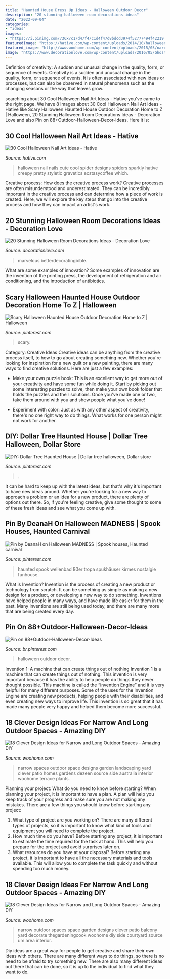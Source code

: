 ```yaml
---
title: "Haunted House Dress Up Ideas - Halloween Outdoor Decor"
description: "20 stunning halloween room decorations ideas"
date: "2022-09-04"
categories:
- "ideas"
images:
- "https://i.pinimg.com/736x/c1/d4/f4/c1d4f47d8bdcd3974f52777494f42219.jpg"
featuredImage: "https://hative.com/wp-content/uploads/2014/10/halloween-nail-art-ideas/20-spider-halloween-nail.jpg"
featured_image: "http://www.woohome.com/wp-content/uploads/2015/03/narrow-space-designs-woohome-18.jpg"
image: "https://www.decorationlove.com/wp-content/uploads/2016/05/Ghosts-Halloween-Room-Decorations.jpg"
---
```



Definition of creativity: A sudden and unusual change in the quality, form, or sequence of events.
Creativity is a sudden and unusual change in the quality, form, or sequence of events. It is often associated with new ideas or processes, but can also be observed in natural phenomena such as the changing seasons or the way that leaves grow.

	

		
searching about 30 Cool Halloween Nail Art Ideas - Hative you've came to the right page. We have 8 Images about 30 Cool Halloween Nail Art Ideas - Hative like Scary Halloween Haunted House Outdoor Decoration Home to Z | Halloween, 20 Stunning Halloween Room Decorations Ideas - Decoration Love and also Pin on 88+Outdoor-Halloween-Decor-Ideas. Here it is:
		
    
## 30 Cool Halloween Nail Art Ideas - Hative

<img loading=lazy src="https://hative.com/wp-content/uploads/2014/10/halloween-nail-art-ideas/20-spider-halloween-nail.jpg" onerror="this.onerror=null;this.src='https://tse1.mm.bing.net/th?id=OIP.XnCMrMyY_5Rk3vJaw4YgEAHaKH&amp;pid=15.1';" alt="30 Cool Halloween Nail Art Ideas - Hative">

_Source: hative.com_

>halloween nail nails cute cool spider designs spiders sparkly hative creepy pretty styletic gravetics ecstasycoffee which. 

	

Creative process: How does the creative process work?
Creative processes are often misunderstood and underestimated. They can be incredibly important in the creative process and can determine how a piece of work is created. Here, we will explore the key steps that go into the creative process and how they can impact an artist's work.

    
## 20 Stunning Halloween Room Decorations Ideas - Decoration Love

<img loading=lazy src="https://www.decorationlove.com/wp-content/uploads/2016/05/Ghosts-Halloween-Room-Decorations.jpg" onerror="this.onerror=null;this.src='https://tse2.mm.bing.net/th?id=OIP.khmxxgQK3wAELW4sr8f29AHaLH&amp;pid=15.1';" alt="20 Stunning Halloween Room Decorations Ideas - Decoration Love">

_Source: decorationlove.com_

>marvelous betterdecoratingbible. 

	

What are some examples of innovation?
Some examples of innovation are the invention of the printing press, the development of refrigeration and air conditioning, and the introduction of antibiotics.

    
## Scary Halloween Haunted House Outdoor Decoration Home To Z | Halloween

<img loading=lazy src="https://i.pinimg.com/736x/c1/d4/f4/c1d4f47d8bdcd3974f52777494f42219.jpg" onerror="this.onerror=null;this.src='https://tse3.mm.bing.net/th?id=OIP.7t8SdesSJt0aTtGXt1pwiQHaJ3&amp;pid=15.1';" alt="Scary Halloween Haunted House Outdoor Decoration Home to Z | Halloween">

_Source: pinterest.com_

>scary. 

	

Category: Creative Ideas
Creative ideas can be anything from the creative process itself, to how to go about creating something new. Whether you're looking for inspiration for a new quilt or a new painting, there are many ways to find creative solutions. Here are just a few examples: 
- Make your own puzzle book: This is an excellent way to get more out of your creativity and have some fun while doing it. Start by picking out some interesting puzzles to solve, then make your own book folder that holds the puzzles and their solutions. Once you've made one or two, take them around with you and show people what you've done! 

- Experiment with color: Just as with any other aspect of creativity, there's no one right way to do things. What works for one person might not work for another.

    
## DIY: Dollar Tree Haunted House | Dollar Tree Halloween, Dollar Store

<img loading=lazy src="https://i.pinimg.com/736x/58/48/50/584850ebaa2ae40168c9fc003f7070cf.jpg" onerror="this.onerror=null;this.src='https://tse1.mm.bing.net/th?id=OIP.qa4lQK3y2dLwyr9G_nn2HgHaLH&amp;pid=15.1';" alt="DIY: Dollar Tree Haunted House | Dollar tree halloween, Dollar store">

_Source: pinterest.com_

>. 

	

It can be hard to keep up with the latest ideas, but that's why it's important to have new ideas around. Whether you're looking for a new way to approach a problem or an idea for a new product, there are plenty of options out there. So, if you're feeling creative, give some thought to some of these fresh ideas and see what you come up with.

    
## Pin By DeanaH On Halloween MADNESS | Spook Houses, Haunted Carnival

<img loading=lazy src="https://i.pinimg.com/736x/d3/37/d2/d337d23242453a6adff699442f8aa56c.jpg" onerror="this.onerror=null;this.src='https://tse2.mm.bing.net/th?id=OIP.X44tRnRwwUdQmHaRA5U7CgHaL9&amp;pid=15.1';" alt="Pin by DeanaH on Halloween MADNESS | Spook houses, Haunted carnival">

_Source: pinterest.com_

>haunted spook wellenbad 80er tropa spukhäuser kirmes nostalgie funhouse. 

	

What is Invention?
Invention is the process of creating a new product or technology from scratch. It can be something as simple as making a new design for a product, or developing a new way to do something. Inventions have helped people in many ways, and have made life easier for them in the past. Many inventions are still being used today, and there are many more that are being created every day.

    
## Pin On 88+Outdoor-Halloween-Decor-Ideas

<img loading=lazy src="https://i.pinimg.com/736x/84/60/b6/8460b6b8d81e8bff26447f5d50b7a2aa.jpg" onerror="this.onerror=null;this.src='https://tse3.mm.bing.net/th?id=OIP.TXXjvmBOfNUwckV2oLWCeQHaMQ&amp;pid=15.1';" alt="Pin on 88+Outdoor-Halloween-Decor-Ideas">

_Source: br.pinterest.com_

>halloween outdoor decor. 

	

Invention 1: A machine that can create things out of nothing
Invention 1 is a machine that can create things out of nothing. This invention is very important because it has the ability to help people do things they never thought possible. This machine is called the “Invention Engine” and it is very helpful for many different purposes. Some of the uses for the Invention Engine are creating new products, helping people with their disabilities, and even creating new ways to improve life. This invention is so great that it has made many people very happy and helped them become more successful.

    
## 18 Clever Design Ideas For Narrow And Long Outdoor Spaces - Amazing DIY

<img loading=lazy src="http://www.woohome.com/wp-content/uploads/2015/03/narrow-space-designs-woohome-18.jpg" onerror="this.onerror=null;this.src='https://tse1.mm.bing.net/th?id=OIP.PjdJzRPvTU0llO0Z56503wHaLH&amp;pid=15.1';" alt="18 Clever Design Ideas for Narrow and Long Outdoor Spaces - Amazing DIY">

_Source: woohome.com_

>narrow spaces outdoor space designs garden landscaping yard clever patio homes gardens dezeen source side australia interior woohome terrace plants. 

	

Planning your project: What do you need to know before starting?
When planning your project, it is important to have a plan. A plan will help you keep track of your progress and make sure you are not making any mistakes. There are a few things you should know before starting any project:
1. What type of project are you working on? There are many different types of projects, so it is important to know what kind of tools and equipment you will need to complete the project.
2. How much time do you have? Before starting any project, it is important to estimate the time required for the task at hand. This will help you prepare for the project and avoid surprises later on.
3. What resources do you have at your disposal? Before starting any project, it is important to have all the necessary materials and tools available. This will allow you to complete the task quickly and without spending too much money.

    
## 18 Clever Design Ideas For Narrow And Long Outdoor Spaces - Amazing DIY

<img loading=lazy src="http://www.woohome.com/wp-content/uploads/2015/03/narrow-space-designs-woohome-13.jpg" onerror="this.onerror=null;this.src='https://tse3.mm.bing.net/th?id=OIP.qbl6JiHcP3gaDbZ56xwHKAHaLH&amp;pid=15.1';" alt="18 Clever Design Ideas for Narrow and Long Outdoor Spaces - Amazing DIY">

_Source: woohome.com_

>narrow outdoor spaces space garden designs clever patio balcony yard decorate thegardeningcook woohome diy side courtyard source um area interior. 

	

Diy ideas are a great way for people to get creative and share their own ideas with others. There are many different ways to do things, so there is no need to be afraid to try something new. There are also many different ideas out there that can be done, so it is up to the individual to find what they want to do.

